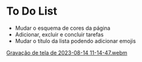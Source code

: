 # To Do List
- Mudar o esquema de cores da página
- Adicionar, excluir e concluir tarefas
- Mudar o título da lista podendo adicionar emojis

[Gravação de tela de 2023-08-14 11-14-47.webm](https://github.com/nicollasmb/to_do_list/assets/92215186/b1fb29fa-adbc-468f-9942-807ffd087f12)

